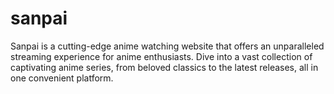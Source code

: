 # sanpai
Sanpai is a cutting-edge anime watching website that offers an unparalleled streaming experience for anime enthusiasts. Dive into a vast collection of captivating anime series, from beloved classics to the latest releases, all in one convenient platform.
